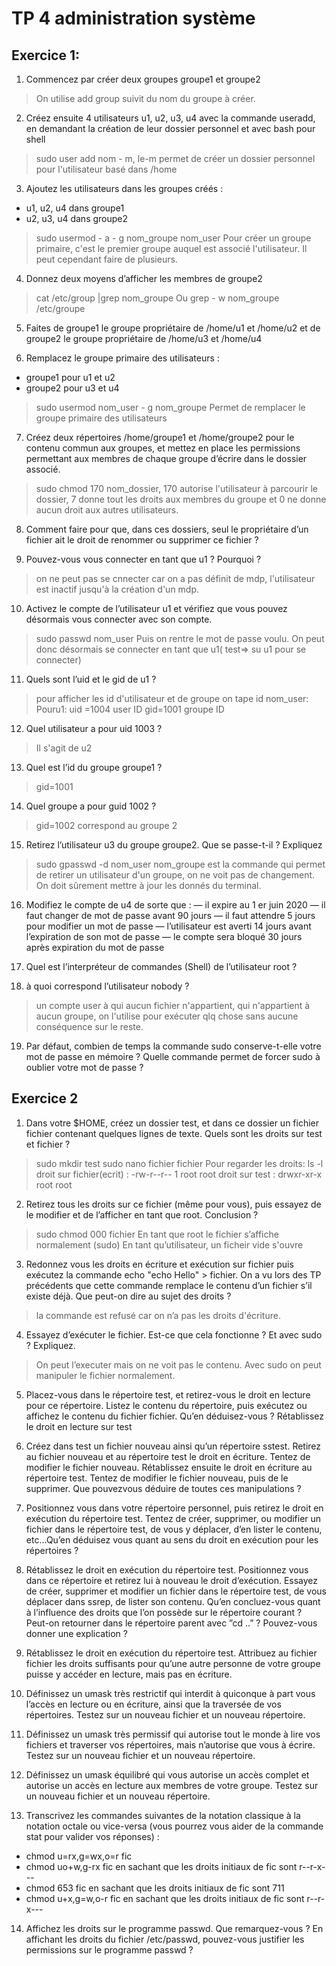 
# TP 4 administration système 

## Exercice 1:

1) Commencez par créer deux groupes groupe1 et groupe2
>On utilise add group suivit du nom du groupe à créer. 

2) Créez ensuite 4 utilisateurs u1, u2, u3, u4 avec la commande useradd, en demandant la création de
leur dossier personnel et avec bash pour shell
>sudo user add nom - m, le-m permet de créer un dossier personnel pour l'utilisateur basé dans /home

3) Ajoutez les utilisateurs dans les groupes créés :
- u1, u2, u4 dans groupe1
- u2, u3, u4 dans groupe2
>sudo usermod - a - g nom_groupe nom_user
Pour créer un groupe primaire, c'est le premier groupe auquel est associé l'utilisateur. Il peut cependant faire de plusieurs.

4) Donnez deux moyens d’afficher les membres de groupe2
>cat /etc/group |grep nom_groupe
Ou 
grep - w nom_groupe /etc/groupe

5) Faites de groupe1 le groupe propriétaire de /home/u1 et /home/u2 et de groupe2 le groupe propriétaire
de /home/u3 et /home/u4
>

6) Remplacez le groupe primaire des utilisateurs :
- groupe1 pour u1 et u2
- groupe2 pour u3 et u4
>sudo usermod nom_user - g nom_groupe
Permet de remplacer le groupe primaire des utilisateurs

7) Créez deux répertoires /home/groupe1 et /home/groupe2 pour le contenu commun aux groupes, et
mettez en place les permissions permettant aux membres de chaque groupe d’écrire dans le dossier
associé.
>sudo chmod 170 nom_dossier, 170  autorise l'utilisateur à parcourir le dossier, 7 donne tout les droits aux membres du groupe et 0 ne donne aucun droit aux autres utilisateurs. 

8) Comment faire pour que, dans ces dossiers, seul le propriétaire d’un fichier ait le droit de renommer
ou supprimer ce fichier ?
>

9) Pouvez-vous vous connecter en tant que u1 ? Pourquoi ?
>on ne peut pas se cnnecter car on a pas définit de mdp, l'utilisateur est inactif jusqu'à la création d'un mdp. 

10) Activez le compte de l’utilisateur u1 et vérifiez que vous pouvez désormais vous connecter avec son
compte.
>sudo passwd nom_user
Puis on rentre le mot de passe voulu. 
On peut donc désormais se connecter en tant que u1( test=> su u1 pour se connecter)

11) Quels sont l’uid et le gid de u1 ?
>pour afficher les id d'utilisateur et de groupe on tape id nom_user:
Pouru1:
uid =1004 user ID 
gid=1001 groupe ID

12) Quel utilisateur a pour uid 1003 ?
>Il s'agit de u2

13) Quel est l’id du groupe groupe1 ?
>gid=1001

14) Quel groupe a pour guid 1002 ?
>gid=1002 correspond au groupe 2

15) Retirez l’utilisateur u3 du groupe groupe2. Que se passe-t-il ? Expliquez
>sudo gpasswd -d nom_user nom_groupe est la commande qui permet de retirer un utilisateur d'un groupe, on ne voit pas de changement. On doit sûrement mettre à jour les donnés du terminal.

16) Modifiez le compte de u4 de sorte que :
— il expire au 1
er juin 2020
— il faut changer de mot de passe avant 90 jours
— il faut attendre 5 jours pour modifier un mot de passe
— l’utilisateur est averti 14 jours avant l’expiration de son mot de passe
— le compte sera bloqué 30 jours après expiration du mot de passe
>

17) Quel est l’interpréteur de commandes (Shell) de l’utilisateur root ?
>

18) à quoi correspond l’utilisateur nobody ?
>un compte user à qui aucun fichier n'appartient, qui n'appartient à aucun groupe, on l'utilise pour exécuter qlq chose sans aucune conséquence sur le reste. 
 
 19) Par défaut, combien de temps la commande sudo conserve-t-elle votre mot de passe en mémoire ?
Quelle commande permet de forcer sudo à oublier votre mot de passe ?
>

## Exercice 2

1) Dans votre $HOME, créez un dossier test, et dans ce dossier un fichier fichier contenant quelques
lignes de texte. Quels sont les droits sur test et fichier ?

> sudo mkdir test
sudo nano fichier fichier
Pour regarder les droits: ls -l
droit sur fichier(ecrit) : -rw-r--r-- 1 root root
droit sur test :  drwxr-xr-x root root

2) Retirez tous les droits sur ce fichier (même pour vous), puis essayez de le modifier et de l’afficher en tant que root. Conclusion ?
>sudo chmod 000 fichier
En tant que root le fichier s’affiche normalement (sudo)
En tant qu’utilisateur, un ficheir vide s'ouvre 

3) Redonnez vous les droits en écriture et exécution sur fichier puis exécutez la commande echo "echo
Hello" > fichier. On a vu lors des TP précédents que cette commande remplace le contenu d’un
fichier s’il existe déjà. Que peut-on dire au sujet des droits ?
>la commande est refusé car on n’a pas les droits d'écriture.

4) Essayez d’exécuter le fichier. Est-ce que cela fonctionne ? Et avec sudo ? Expliquez.
>On peut l’executer mais on ne voit pas le contenu.
Avec sudo on peut manipuler le fichier normalement.

5. Placez-vous dans le répertoire test, et retirez-vous le droit en lecture pour ce répertoire. Listez le
contenu du répertoire, puis exécutez ou affichez le contenu du fichier fichier. Qu’en déduisez-vous ?
Rétablissez le droit en lecture sur test
>

6. Créez dans test un fichier nouveau ainsi qu’un répertoire sstest. Retirez au fichier nouveau et au
répertoire test le droit en écriture. Tentez de modifier le fichier nouveau. Rétablissez ensuite le droit
en écriture au répertoire test. Tentez de modifier le fichier nouveau, puis de le supprimer. Que pouvezvous déduire de toutes ces manipulations ?
>

7. Positionnez vous dans votre répertoire personnel, puis retirez le droit en exécution du répertoire test.
Tentez de créer, supprimer, ou modifier un fichier dans le répertoire test, de vous y déplacer, d’en
lister le contenu, etc…Qu’en déduisez vous quant au sens du droit en exécution pour les répertoires ?
>

8. Rétablissez le droit en exécution du répertoire test. Positionnez vous dans ce répertoire et retirez lui
à nouveau le droit d’exécution. Essayez de créer, supprimer et modifier un fichier dans le répertoire
test, de vous déplacer dans ssrep, de lister son contenu. Qu’en concluez-vous quant à l’influence des
droits que l’on possède sur le répertoire courant ? Peut-on retourner dans le répertoire parent avec ”cd
..” ? Pouvez-vous donner une explication ?
>

9. Rétablissez le droit en exécution du répertoire test. Attribuez au fichier fichier les droits suffisants
pour qu’une autre personne de votre groupe puisse y accéder en lecture, mais pas en écriture.
>

10. Définissez un umask très restrictif qui interdit à quiconque à part vous l’accès en lecture ou en écriture,
ainsi que la traversée de vos répertoires. Testez sur un nouveau fichier et un nouveau répertoire.
>

11. Définissez un umask très permissif qui autorise tout le monde à lire vos fichiers et traverser vos répertoires, mais n’autorise que vous à écrire. Testez sur un nouveau fichier et un nouveau répertoire.
>

12. Définissez un umask équilibré qui vous autorise un accès complet et autorise un accès en lecture aux
membres de votre groupe. Testez sur un nouveau fichier et un nouveau répertoire.
>

13. Transcrivez les commandes suivantes de la notation classique à la notation octale ou vice-versa (vous
pourrez vous aider de la commande stat pour valider vos réponses) :
- chmod u=rx,g=wx,o=r fic
- chmod uo+w,g-rx fic en sachant que les droits initiaux de fic sont r--r-x---
- chmod 653 fic en sachant que les droits initiaux de fic sont 711
- chmod u+x,g=w,o-r fic en sachant que les droits initiaux de fic sont r--r-x---
>

14. Affichez les droits sur le programme passwd. Que remarquez-vous ? En affichant les droits du fichier
/etc/passwd, pouvez-vous justifier les permissions sur le programme passwd ?
>

